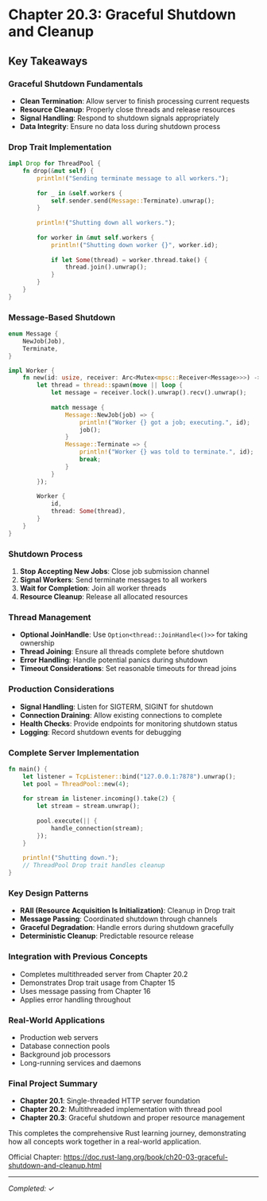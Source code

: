 # Chapter 20.3: Graceful Shutdown and Cleanup

## Key Takeaways

### Graceful Shutdown Fundamentals
- **Clean Termination**: Allow server to finish processing current requests
- **Resource Cleanup**: Properly close threads and release resources
- **Signal Handling**: Respond to shutdown signals appropriately
- **Data Integrity**: Ensure no data loss during shutdown process

### Drop Trait Implementation
```rust
impl Drop for ThreadPool {
    fn drop(&mut self) {
        println!("Sending terminate message to all workers.");
        
        for _ in &self.workers {
            self.sender.send(Message::Terminate).unwrap();
        }
        
        println!("Shutting down all workers.");
        
        for worker in &mut self.workers {
            println!("Shutting down worker {}", worker.id);
            
            if let Some(thread) = worker.thread.take() {
                thread.join().unwrap();
            }
        }
    }
}
```

### Message-Based Shutdown
```rust
enum Message {
    NewJob(Job),
    Terminate,
}

impl Worker {
    fn new(id: usize, receiver: Arc<Mutex<mpsc::Receiver<Message>>>) -> Worker {
        let thread = thread::spawn(move || loop {
            let message = receiver.lock().unwrap().recv().unwrap();
            
            match message {
                Message::NewJob(job) => {
                    println!("Worker {} got a job; executing.", id);
                    job();
                }
                Message::Terminate => {
                    println!("Worker {} was told to terminate.", id);
                    break;
                }
            }
        });
        
        Worker {
            id,
            thread: Some(thread),
        }
    }
}
```

### Shutdown Process
1. **Stop Accepting New Jobs**: Close job submission channel
2. **Signal Workers**: Send terminate messages to all workers
3. **Wait for Completion**: Join all worker threads
4. **Resource Cleanup**: Release all allocated resources

### Thread Management
- **Optional JoinHandle**: Use `Option<thread::JoinHandle<()>>` for taking ownership
- **Thread Joining**: Ensure all threads complete before shutdown
- **Error Handling**: Handle potential panics during shutdown
- **Timeout Considerations**: Set reasonable timeouts for thread joins

### Production Considerations
- **Signal Handling**: Listen for SIGTERM, SIGINT for shutdown
- **Connection Draining**: Allow existing connections to complete
- **Health Checks**: Provide endpoints for monitoring shutdown status
- **Logging**: Record shutdown events for debugging

### Complete Server Implementation
```rust
fn main() {
    let listener = TcpListener::bind("127.0.0.1:7878").unwrap();
    let pool = ThreadPool::new(4);
    
    for stream in listener.incoming().take(2) {
        let stream = stream.unwrap();
        
        pool.execute(|| {
            handle_connection(stream);
        });
    }
    
    println!("Shutting down.");
    // ThreadPool Drop trait handles cleanup
}
```

### Key Design Patterns
- **RAII (Resource Acquisition Is Initialization)**: Cleanup in Drop trait
- **Message Passing**: Coordinated shutdown through channels
- **Graceful Degradation**: Handle errors during shutdown gracefully
- **Deterministic Cleanup**: Predictable resource release

### Integration with Previous Concepts
- Completes multithreaded server from Chapter 20.2
- Demonstrates Drop trait usage from Chapter 15
- Uses message passing from Chapter 16
- Applies error handling throughout

### Real-World Applications
- Production web servers
- Database connection pools
- Background job processors
- Long-running services and daemons

### Final Project Summary
- **Chapter 20.1**: Single-threaded HTTP server foundation
- **Chapter 20.2**: Multithreaded implementation with thread pool
- **Chapter 20.3**: Graceful shutdown and proper resource management

This completes the comprehensive Rust learning journey, demonstrating how all concepts work together in a real-world application.

Official Chapter: https://doc.rust-lang.org/book/ch20-03-graceful-shutdown-and-cleanup.html

---
*Completed: ✓*